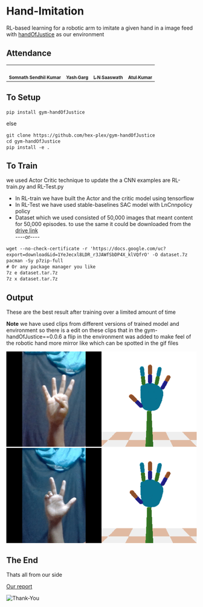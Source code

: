 # Hand-Imitation
RL-based learning for a robotic arm to imitate a given hand in a image feed
with [handOfJustice](https://github.com/hex-plex/gym-handOfJustice) as our environment


## Attendance
<table>
 <td align="center">
     <a href="https://github.com/hex-plex">
    <img src="https://avatars0.githubusercontent.com/u/56990337?s=460&v=4" width="100px;" alt=""/><br /><sub><b>Somnath Sendhil Kumar </b></sub></a><br />
    </td>
    <td align="center">
     <a href="https://github.com/numberbee7070">
    <img src="https://avatars3.githubusercontent.com/u/63304283?s=460&v=4" width="100px;" alt=""/><br /><sub><b>Yash Garg</b></sub></a><br />
	</td>
	<td align="center">
     <a href="https://github.com/infini8-13">
    <img src="https://avatars2.githubusercontent.com/u/54203063?s=460&v=4" width="100px;" alt=""/><br /><sub><b>L N Saaswath</b></sub></a><br />
	</td>
	<td align="center">
     <a href="https://github.com/AtuL-KumaR-00">
    <img src="https://avatars3.githubusercontent.com/u/64649440?s=460&v=4" width="100px;" alt=""/><br /><sub><b>Atul Kumar</b></sub></a><br />
	</td>
    
</table>

## To Setup 
``` console
pip install gym-handOfJustice
```
else
``` console
git clone https://github.com/hex-plex/gym-handOfJustice
cd gym-handOfJustice
pip install -e .
```
## To Train

we used Actor Critic technique to update the a CNN
examples are RL-train.py and RL-Test.py 
- In RL-train we have built the Actor and the critic model using tensorflow
- In RL-Test we have used stable-baselines SAC model with LnCnnpolicy policy
- Dataset which we used consisted of 50,000 images that meant content for 50,000 episodes.
	to use the same it could be downloaded from the [drive link](https://drive.google.com/file/d/1YeJecxl8LDR_r3JAWfSbDP4X_klVQfrO/view)<br/>
	----or----<br/>
``` console	
wget --no-check-certificate -r 'https://docs.google.com/uc?export=download&id=1YeJecxl8LDR_r3JAWfSbDP4X_klVQfrO' -O dataset.7z 
pacman -Sy p7zip-full  
# Or any package manager you like
7z e dataset.tar.7z
7z x dataset.tar.7z
```

## Output
These are the best result after training over a limited amount of time

**Note** 
we have used clips from different versions of trained model and environment so there is a edit on these clips that in the gym-handOfJustice==0.0.6 a flip in the environment was added to make feel of the robotic hand more mirror like which can be spotted in the gif files

![Output-1](/normal&four_diff.gif?raw=true)
![Output-2](/3Pose.gif?raw=true)

## The End
Thats all from our side

[Our report](https://docs.google.com/document/d/1_qCllQiJLehKjnqM8FxTcfWmQpp4JSpf9QeZYaxmxv0/edit?usp=sharing)


![Thank-You](/Thank_You.gif?raw=true)

